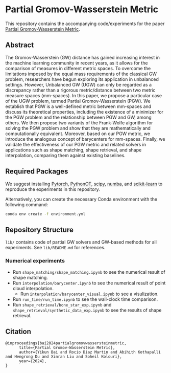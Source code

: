 # Partial Gromov-Wasserstein Metric

This repository contains the accompanying code/experiments for the paper [Partial Gromov-Wasserstein Metric](https://arxiv.org/abs/2402.03664).


## Abstract

The Gromov-Wasserstein (GW) distance has gained increasing interest in the machine learning community in recent years, as it allows for the comparison of measures in different metric spaces. To overcome the limitations imposed by the equal mass requirements of the classical GW problem, researchers have begun exploring its application in unbalanced settings. However, Unbalanced GW (UGW) can only be regarded as a discrepancy rather than a rigorous metric/distance between two metric measure spaces (mm-spaces). In this paper, we propose a particular case of the UGW problem, termed Partial Gromov-Wasserstein (PGW). We establish that PGW is a well-defined metric between mm-spaces and discuss its theoretical properties, including the existence of a minimizer for the PGW problem and the relationship between PGW and GW, among others. We then propose two variants of the Frank-Wolfe algorithm for solving the PGW problem and show that they are mathematically and computationally equivalent. Moreover, based on our PGW metric, we introduce the analogous concept of barycenters for mm-spaces. Finally, we validate the effectiveness of our PGW metric and related solvers in applications such as shape matching, shape retrieval, and shape interpolation, comparing them against existing baselines.

## Required Packages

We suggest installing [Pytorch](https://pytorch.org/tutorials/beginner/basics/data_tutorial.html), [PythonOT](https://pythonot.github.io/), [scipy](https://scipy.org/),
[numba](https://numba.pydata.org/numba-doc/dev/reference/numpysupported.html), and [scikit-learn](https://scikit-learn.org/stable/) to reproduce the experiments in this repository.

Alternatively, you can create the necessary Conda environment with the following command:
```bash
conda env create -f environment.yml
```

## Repository Structure

`lib/` contains code of partial GW solvers and GW-based methods for all experiments. See `lib/README.md` for references.

### Numerical experiments
- Run `shape_matching/shape_matching.ipynb` to see the numerical result of shape matching.
- Run `interpolation/barycenter.ipynb` to see the numerical result of point cloud interpolation. 
    - Run `interpolation/barycenter_visual.ipynb` to see a visulization. 
- Run `run_time/run_time.ipynb` to see the wall-clock time comparison. 
- Run `shape_retrieval/bone_star_exp.ipynb` and `shape_retrieval/synthetic_data_exp.ipynb` to see the results of shape retrieval. 


## Citation

```
@inproceedings{bai2024partialgromovwassersteinmetric,
      title={Partial Gromov-Wasserstein Metric}, 
      author={Yikun Bai and Rocio Diaz Martin and Abihith Kothapalli and Hengrong Du and Xinran Liu and Soheil Kolouri},
      year={2024},
}
```
